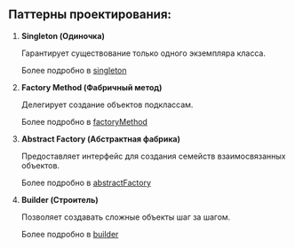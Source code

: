 ## Паттерны проектирования:
1. **Singleton (Одиночка)**

   Гарантирует существование только одного экземпляра класса.

   Более подробно в [singleton](singleton)


2. **Factory Method (Фабричный метод)**

    Делегирует создание объектов подклассам.

    Более подробно в [factoryMethod](factoryMethod)


3. **Abstract Factory (Абстрактная фабрика)**

   Предоставляет интерфейс для создания семейств взаимосвязанных объектов.

   Более подробно в [abstractFactory](abstractFactory)


4. **Builder (Строитель)**

   Позволяет создавать сложные объекты шаг за шагом.

   Более подробно в [builder](builder) 